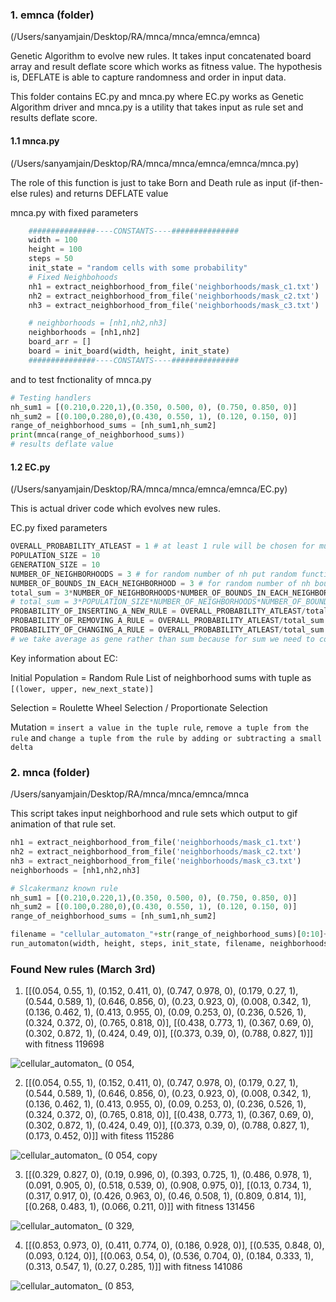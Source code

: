 
### 1. emnca (folder)

(/Users/sanyamjain/Desktop/RA/mnca/mnca/emnca/emnca)

Genetic Algorithm to evolve new rules. It takes input concatenated board array and result deflate score which works as fitness value. The hypothesis is, DEFLATE is able to capture randomness and order in input data.

This folder contains EC.py and mnca.py where EC.py works as Genetic Algorithm driver and mnca.py is a utility that takes input as rule set and results deflate score.

#### 1.1 mnca.py 
(/Users/sanyamjain/Desktop/RA/mnca/mnca/emnca/emnca/mnca.py)

The role of this function is just to take Born and Death rule as input (if-then-else rules) and returns DEFLATE value

mnca.py with fixed parameters
```python
    ###############----CONSTANTS----###############
    width = 100
    height = 100
    steps = 50
    init_state = "random cells with some probability"
    # Fixed Neighbohoods
    nh1 = extract_neighborhood_from_file('neighborhoods/mask_c1.txt')
    nh2 = extract_neighborhood_from_file('neighborhoods/mask_c2.txt')
    nh3 = extract_neighborhood_from_file('neighborhoods/mask_c3.txt')

    # neighborhoods = [nh1,nh2,nh3]
    neighborhoods = [nh1,nh2]
    board_arr = []
    board = init_board(width, height, init_state)
    ###############----CONSTANTS----###############
```
and to test fnctionality of mnca.py
```python
# Testing handlers
nh_sum1 = [(0.210,0.220,1),(0.350, 0.500, 0), (0.750, 0.850, 0)]
nh_sum2 = [(0.100,0.280,0),(0.430, 0.550, 1), (0.120, 0.150, 0)]
range_of_neighborhood_sums = [nh_sum1,nh_sum2]
print(mnca(range_of_neighborhood_sums))
# results deflate value
```

#### 1.2 EC.py 
(/Users/sanyamjain/Desktop/RA/mnca/mnca/emnca/emnca/EC.py)

This is actual driver code which evolves new rules.

EC.py fixed parameters
```python
OVERALL_PROBABILITY_ATLEAST = 1 # at least 1 rule will be chosen for mutation in each generation
POPULATION_SIZE = 10
GENERATION_SIZE = 10
NUMBER_OF_NEIGHBORHOODS = 3 # for random number of nh put random function here
NUMBER_OF_BOUNDS_IN_EACH_NEIGHBORHOOD = 3 # for random number of nh bounds put random function here
total_sum = 3*NUMBER_OF_NEIGHBORHOODS*NUMBER_OF_BOUNDS_IN_EACH_NEIGHBORHOOD
# total_sum = 3*POPULATION_SIZE*NUMBER_OF_NEIGHBORHOODS*NUMBER_OF_BOUNDS_IN_EACH_NEIGHBORHOOD
PROBABILITY_OF_INSERTING_A_NEW_RULE = OVERALL_PROBABILITY_ATLEAST/total_sum
PROBABILITY_OF_REMOVING_A_RULE = OVERALL_PROBABILITY_ATLEAST/total_sum
PROBABILITY_OF_CHANGING_A_RULE = OVERALL_PROBABILITY_ATLEAST/total_sum
# we take average as gene rather than sum because for sum we need to consider radius each time
```

Key information about EC:

Initial Population = Random Rule List of neighborhood sums with tuple as ```[(lower, upper, new_next_state)]```
<image of A pictorial explanation for a population>

Selection = Roulette Wheel Selection / Proportionate Selection

Mutation = ```insert a value in the tuple rule```, ```remove a tuple from the rule``` and ```change a tuple from the rule by adding or subtracting a small delta ```






### 2. mnca (folder)

/Users/sanyamjain/Desktop/RA/mnca/mnca/emnca/mnca

This script takes input neighborhood and rule sets which output to gif animation of that rule set.

```python
nh1 = extract_neighborhood_from_file('neighborhoods/mask_c1.txt')
nh2 = extract_neighborhood_from_file('neighborhoods/mask_c2.txt')
nh3 = extract_neighborhood_from_file('neighborhoods/mask_c3.txt')
neighborhoods = [nh1,nh2,nh3]

# Slcakermanz known rule
nh_sum1 = [(0.210,0.220,1),(0.350, 0.500, 0), (0.750, 0.850, 0)]
nh_sum2 = [(0.100,0.280,0),(0.430, 0.550, 1), (0.120, 0.150, 0)]
range_of_neighborhood_sums = [nh_sum1,nh_sum2]

filename = "cellular_automaton_"+str(range_of_neighborhood_sums)[0:10]+".mp4"
run_automaton(width, height, steps, init_state, filename, neighborhoods, range_of_neighborhood_sums)
```


### Found New rules (March 3rd)

1. [[(0.054, 0.55, 1), (0.152, 0.411, 0), (0.747, 0.978, 0), (0.179, 0.27, 1), (0.544, 0.589, 1), (0.646, 0.856, 0), (0.23, 0.923, 0), (0.008, 0.342, 1), (0.136, 0.462, 1), (0.413, 0.955, 0), (0.09, 0.253, 0), (0.236, 0.526, 1), (0.324, 0.372, 0), (0.765, 0.818, 0)], [(0.438, 0.773, 1), (0.367, 0.69, 0), (0.302, 0.872, 1), (0.424, 0.49, 0)], [(0.373, 0.39, 0), (0.788, 0.827, 1)]]	with fitness 119698

![cellular_automaton_ (0 054, ](https://user-images.githubusercontent.com/13884479/222593047-7edb49d6-767e-44e1-b375-ef0c15f9e7db.gif)


2. [[(0.054, 0.55, 1), (0.152, 0.411, 0), (0.747, 0.978, 0), (0.179, 0.27, 1), (0.544, 0.589, 1), (0.646, 0.856, 0), (0.23, 0.923, 0), (0.008, 0.342, 1), (0.136, 0.462, 1), (0.413, 0.955, 0), (0.09, 0.253, 0), (0.236, 0.526, 1), (0.324, 0.372, 0), (0.765, 0.818, 0)], [(0.438, 0.773, 1), (0.367, 0.69, 0), (0.302, 0.872, 1), (0.424, 0.49, 0)], [(0.373, 0.39, 0), (0.788, 0.827, 1), (0.173, 0.452, 0)]]	with fitess 115286

![cellular_automaton_ (0 054,  copy](https://user-images.githubusercontent.com/13884479/222593065-069e704f-6e57-4d21-9e0a-fcf1f389d872.gif)


3. [[(0.329, 0.827, 0), (0.19, 0.996, 0), (0.393, 0.725, 1), (0.486, 0.978, 1), (0.091, 0.905, 0), (0.518, 0.539, 0), (0.908, 0.975, 0)], [(0.13, 0.734, 1), (0.317, 0.917, 0), (0.426, 0.963, 0), (0.46, 0.508, 1), (0.809, 0.814, 1)], [(0.268, 0.483, 1), (0.066, 0.211, 0)]]	with fitness 131456

![cellular_automaton_ (0 329, ](https://user-images.githubusercontent.com/13884479/222593087-829711fc-53e4-4b45-8b90-ccd729532309.gif)


4. [[(0.853, 0.973, 0), (0.411, 0.774, 0), (0.186, 0.928, 0)], [(0.535, 0.848, 0), (0.093, 0.124, 0)], [(0.063, 0.54, 0), (0.536, 0.704, 0), (0.184, 0.333, 1), (0.313, 0.547, 1), (0.27, 0.285, 1)]]	with fitness 141086

![cellular_automaton_ (0 853, ](https://user-images.githubusercontent.com/13884479/222593122-578d5993-07fd-46cd-bd4c-97127c9a3927.gif)



